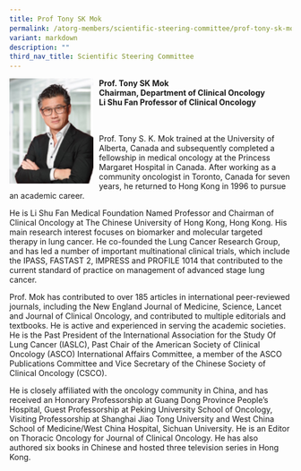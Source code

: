 ```yaml
---
title: Prof Tony SK Mok
permalink: /atorg-members/scientific-steering-committee/prof-tony-sk-mok/
variant: markdown
description: ""
third_nav_title: Scientific Steering Committee
---
```

<img src="/images/ATORG%20Oncology%20Research%20Group/Scientific%20Steering%20Committee/tony.png" style="width: 150px; float: left; margin-right: 10px;">

<strong>Prof. Tony SK Mok<br>
Chairman, Department of Clinical Oncology<br>
Li Shu Fan Professor of Clinical Oncology</strong>

<br><br>
Prof. Tony S. K. Mok trained at the University of Alberta, Canada and subsequently completed a fellowship in medical oncology at the Princess Margaret Hospital in Canada. After working as a community oncologist in Toronto, Canada for seven years, he returned to Hong Kong in 1996 to pursue an academic career.

He is Li Shu Fan Medical Foundation Named Professor and Chairman of Clinical Oncology at The Chinese University of Hong Kong, Hong Kong. His main research interest focuses on biomarker and molecular targeted therapy in lung cancer. He co-founded the Lung Cancer Research Group, and has led a number of important multinational clinical trials, which include the IPASS, FASTAST 2, IMPRESS and PROFILE 1014 that contributed to the current standard of practice on management of advanced stage lung cancer.

Prof. Mok has contributed to over 185 articles in international peer-reviewed journals, including the New England Journal of Medicine, Science, Lancet and Journal of Clinical Oncology, and contributed to multiple editorials and textbooks. He is active and experienced in serving the academic societies. He is the Past President of the International Association for the Study Of Lung Cancer (IASLC), Past Chair of the American Society of Clinical Oncology (ASCO) International Affairs Committee, a member of the ASCO Publications Committee and Vice Secretary of the Chinese Society of Clinical Oncology (CSCO).

He is closely affiliated with the oncology community in China, and has received an Honorary Professorship at Guang Dong Province People’s Hospital, Guest Professorship at Peking University School of Oncology, Visiting Professorship at Shanghai Jiao Tong University and West China School of Medicine/West China Hospital, Sichuan University. He is an Editor on Thoracic Oncology for Journal of Clinical Oncology. He has also authored six books in Chinese and hosted three television series in Hong Kong.